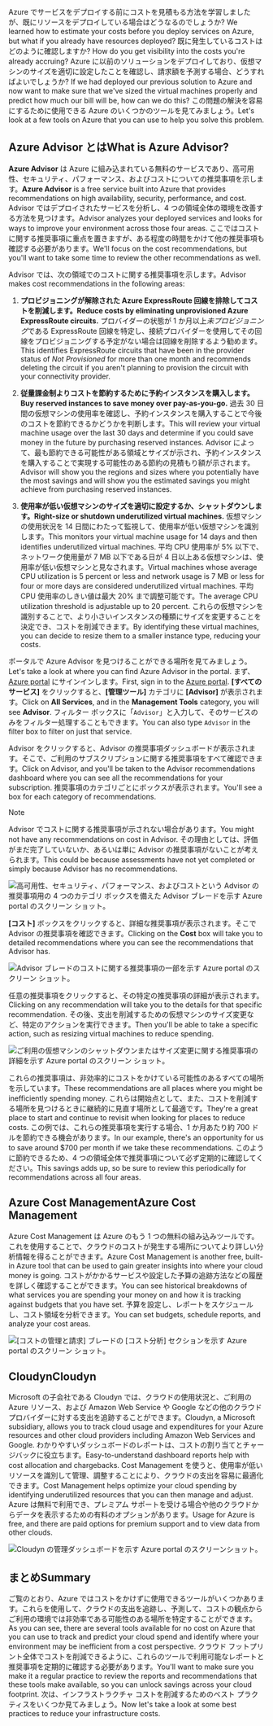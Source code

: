 <span data-ttu-id="2b037-101">Azure でサービスをデプロイする前にコストを見積もる方法を学習しましたが、既にリソースをデプロイしている場合はどうなるのでしょうか? </span><span class="sxs-lookup"><span data-stu-id="2b037-101">We learned how to estimate your costs before you deploy services on Azure, but what if you already have resources deployed?</span></span> <span data-ttu-id="2b037-102">既に発生しているコストはどのように確認しますか? </span><span class="sxs-lookup"><span data-stu-id="2b037-102">How do you get visibility into the costs you're already accruing?</span></span> <span data-ttu-id="2b037-103">Azure に以前のソリューションをデプロイしており、仮想マシンのサイズを適切に設定したことを確認し、請求額を予測する場合、どうすればよいでしょうか? </span><span class="sxs-lookup"><span data-stu-id="2b037-103">If we had deployed our previous solution to Azure and now want to make sure that we've sized the virtual machines properly and predict how much our bill will be, how can we do this?</span></span> <span data-ttu-id="2b037-104">この問題の解決を容易にするために使用できる Azure のいくつかのツールを見てみましょう。</span><span class="sxs-lookup"><span data-stu-id="2b037-104">Let's look at a few tools on Azure that you can use to help you solve this problem.</span></span>

## <a name="what-is-azure-advisor"></a><span data-ttu-id="2b037-105">Azure Advisor とは</span><span class="sxs-lookup"><span data-stu-id="2b037-105">What is Azure Advisor?</span></span>

<span data-ttu-id="2b037-106">**Azure Advisor** は Azure に組み込まれている無料のサービスであり、高可用性、セキュリティ、パフォーマンス、およびコストについての推奨事項を示します。</span><span class="sxs-lookup"><span data-stu-id="2b037-106">**Azure Advisor** is a free service built into Azure that provides recommendations on high availability, security, performance, and cost.</span></span> <span data-ttu-id="2b037-107">Advisor ではデプロイされたサービスを分析し、4 つの領域全体の環境を改善する方法を見つけます。</span><span class="sxs-lookup"><span data-stu-id="2b037-107">Advisor analyzes your deployed services and looks for ways to improve your environment across those four areas.</span></span> <span data-ttu-id="2b037-108">ここではコストに関する推奨事項に重点を置きますが、ある程度の時間をかけて他の推奨事項も確認する必要があります。</span><span class="sxs-lookup"><span data-stu-id="2b037-108">We'll focus on the cost recommendations, but you'll want to take some time to review the other recommendations as well.</span></span>

<span data-ttu-id="2b037-109">Advisor では、次の領域でのコストに関する推奨事項を示します。</span><span class="sxs-lookup"><span data-stu-id="2b037-109">Advisor makes cost recommendations in the following areas:</span></span>

1. <span data-ttu-id="2b037-110">**プロビジョニングが解除された Azure ExpressRoute 回線を排除してコストを削減します。**</span><span class="sxs-lookup"><span data-stu-id="2b037-110">**Reduce costs by eliminating unprovisioned Azure ExpressRoute circuits.**</span></span>
    <span data-ttu-id="2b037-111">プロバイダーの状態が 1 か月以上*未プロビジョニング*である ExpressRoute 回線を特定し、接続プロバイダーを使用してその回線をプロビジョニングする予定がない場合は回線を削除するよう勧めます。</span><span class="sxs-lookup"><span data-stu-id="2b037-111">This identifies ExpressRoute circuits that have been in the provider status of *Not Provisioned* for more than one month and recommends deleting the circuit if you aren't planning to provision the circuit with your connectivity provider.</span></span>

1. <span data-ttu-id="2b037-112">**従量課金制よりコストを節約するために予約インスタンスを購入します。**</span><span class="sxs-lookup"><span data-stu-id="2b037-112">**Buy reserved instances to save money over pay-as-you-go.**</span></span>
    <span data-ttu-id="2b037-113">過去 30 日間の仮想マシンの使用率を確認し、予約インスタンスを購入することで今後のコストを節約できるかどうかを判断します。</span><span class="sxs-lookup"><span data-stu-id="2b037-113">This will review your virtual machine usage over the last 30 days and determine if you could save money in the future by purchasing reserved instances.</span></span> <span data-ttu-id="2b037-114">Advisor によって、最も節約できる可能性がある領域とサイズが示され、予約インスタンスを購入することで実現する可能性のある節約の見積もり額が示されます。</span><span class="sxs-lookup"><span data-stu-id="2b037-114">Advisor will show you the regions and sizes where you potentially have the most savings and will show you the estimated savings you might achieve from purchasing reserved instances.</span></span>

1. <span data-ttu-id="2b037-115">**使用率が低い仮想マシンのサイズを適切に設定するか、シャットダウンします。**</span><span class="sxs-lookup"><span data-stu-id="2b037-115">**Right-size or shutdown underutilized virtual machines.**</span></span>
    <span data-ttu-id="2b037-116">仮想マシンの使用状況を 14 日間にわたって監視して、使用率が低い仮想マシンを識別します。</span><span class="sxs-lookup"><span data-stu-id="2b037-116">This monitors your virtual machine usage for 14 days and then identifies underutilized virtual machines.</span></span> <span data-ttu-id="2b037-117">平均 CPU 使用率が 5% 以下で、ネットワーク使用量が 7 MB 以下である日が 4 日以上ある仮想マシンは、使用率が低い仮想マシンと見なされます。</span><span class="sxs-lookup"><span data-stu-id="2b037-117">Virtual machines whose average CPU utilization is 5 percent or less and network usage is 7 MB or less for four or more days are considered underutilized virtual machines.</span></span> <span data-ttu-id="2b037-118">平均 CPU 使用率のしきい値は最大 20% まで調整可能です。</span><span class="sxs-lookup"><span data-stu-id="2b037-118">The average CPU utilization threshold is adjustable up to 20 percent.</span></span> <span data-ttu-id="2b037-119">これらの仮想マシンを識別することで、より小さいインスタンスの種類にサイズを変更することを決定でき、コストを削減できます。</span><span class="sxs-lookup"><span data-stu-id="2b037-119">By identifying these virtual machines, you can decide to resize them to a smaller instance type, reducing your costs.</span></span>

<span data-ttu-id="2b037-120">ポータルで Azure Advisor を見つけることができる場所を見てみましょう。</span><span class="sxs-lookup"><span data-stu-id="2b037-120">Let's take a look at where you can find Azure Advisor in the portal.</span></span> <span data-ttu-id="2b037-121">まず、[Azure portal](https://portal.azure.com?azure-portal=true) にサインインします。</span><span class="sxs-lookup"><span data-stu-id="2b037-121">First, sign in to the [Azure portal](https://portal.azure.com?azure-portal=true).</span></span> <span data-ttu-id="2b037-122">**[すべてのサービス]** をクリックすると、**[管理ツール]** カテゴリに **[Advisor]** が表示されます。</span><span class="sxs-lookup"><span data-stu-id="2b037-122">Click on **All Services**, and in the **Management Tools** category, you will see **Advisor**.</span></span> <span data-ttu-id="2b037-123">フィルター ボックスに「`Advisor`」と入力して、そのサービスのみをフィルター処理することもできます。</span><span class="sxs-lookup"><span data-stu-id="2b037-123">You can also type `Advisor` in the filter box to filter on just that service.</span></span>

<span data-ttu-id="2b037-124">Advisor をクリックすると、Advisor の推奨事項ダッシュボードが表示されます。そこで、ご利用のサブスクリプションに関する推奨事項をすべて確認できます。</span><span class="sxs-lookup"><span data-stu-id="2b037-124">Click on Advisor, and you'll be taken to the Advisor recommendations dashboard where you can see all the recommendations for your subscription.</span></span> <span data-ttu-id="2b037-125">推奨事項のカテゴリごとにボックスが表示されます。</span><span class="sxs-lookup"><span data-stu-id="2b037-125">You'll see a box for each category of recommendations.</span></span>

> [!NOTE]
> <span data-ttu-id="2b037-126">Advisor でコストに関する推奨事項が示されない場合があります。</span><span class="sxs-lookup"><span data-stu-id="2b037-126">You might not have any recommendations on cost in Advisor.</span></span> <span data-ttu-id="2b037-127">その理由としては、評価がまだ完了していないか、あるいは単に Advisor の推奨事項がないことが考えられます。</span><span class="sxs-lookup"><span data-stu-id="2b037-127">This could be because assessments have not yet completed or simply because Advisor has no recommendations.</span></span>

![高可用性、セキュリティ、パフォーマンス、およびコストという Advisor の推奨事項用の 4 つのカテゴリ ボックスを備えた Advisor ブレードを示す Azure portal のスクリーン ショット。](../media/3-advisor-recommendations.png)

<span data-ttu-id="2b037-129">**[コスト]** ボックスをクリックすると、詳細な推奨事項が表示されます。そこで Advisor の推奨事項を確認できます。</span><span class="sxs-lookup"><span data-stu-id="2b037-129">Clicking on the **Cost** box will take you to detailed recommendations where you can see the recommendations that Advisor has.</span></span>

![Advisor ブレードのコストに関する推奨事項の一部を示す Azure portal のスクリーン ショット。](../media/3-advisor-cost-recommendations.png)

<span data-ttu-id="2b037-131">任意の推奨事項をクリックすると、その特定の推奨事項の詳細が表示されます。</span><span class="sxs-lookup"><span data-stu-id="2b037-131">Clicking on any recommendation will take you to the details for that specific recommendation.</span></span> <span data-ttu-id="2b037-132">その後、支出を削減するための仮想マシンのサイズ変更など、特定のアクションを実行できます。</span><span class="sxs-lookup"><span data-stu-id="2b037-132">Then you'll be able to take a specific action, such as resizing virtual machines to reduce spending.</span></span>

![ご利用の仮想マシンのシャットダウンまたはサイズ変更に関する推奨事項の詳細を示す Azure portal のスクリーン ショット。](../media/3-advisor-resize-vm.png)

<span data-ttu-id="2b037-134">これらの推奨事項は、非効率的にコストをかけている可能性のあるすべての場所を示しています。</span><span class="sxs-lookup"><span data-stu-id="2b037-134">These recommendations are all places where you might be inefficiently spending money.</span></span> <span data-ttu-id="2b037-135">これらは開始点として、また、コストを削減する場所を見つけるときに継続的に見直す場所として最適です。</span><span class="sxs-lookup"><span data-stu-id="2b037-135">They're a great place to start and continue to revisit when looking for places to reduce costs.</span></span> <span data-ttu-id="2b037-136">この例では、これらの推奨事項を実行する場合、1 か月あたり約 700 ドルを節約できる機会があります。</span><span class="sxs-lookup"><span data-stu-id="2b037-136">In our example, there's an opportunity for us to save around $700 per month if we take these recommendations.</span></span> <span data-ttu-id="2b037-137">このように節約できるため、4 つの領域全体で推奨事項について必ず定期的に確認してください。</span><span class="sxs-lookup"><span data-stu-id="2b037-137">This savings adds up, so be sure to review this periodically for recommendations across all four areas.</span></span>

## <a name="azure-cost-management"></a><span data-ttu-id="2b037-138">Azure Cost Management</span><span class="sxs-lookup"><span data-stu-id="2b037-138">Azure Cost Management</span></span>

<span data-ttu-id="2b037-139">Azure Cost Management は Azure のもう 1 つの無料の組み込みツールです。これを使用することで、クラウドのコストが発生する場所についてより詳しい分析情報を得ることができます。</span><span class="sxs-lookup"><span data-stu-id="2b037-139">Azure Cost Management is another free, built-in Azure tool that can be used to gain greater insights into where your cloud money is going.</span></span> <span data-ttu-id="2b037-140">コストがかかるサービスや設定した予算の追跡方法などの履歴を詳しく確認することができます。</span><span class="sxs-lookup"><span data-stu-id="2b037-140">You can see historical breakdowns of what services you are spending your money on and how it is tracking against budgets that you have set.</span></span> <span data-ttu-id="2b037-141">予算を設定し、レポートをスケジュールし、コスト領域を分析できます。</span><span class="sxs-lookup"><span data-stu-id="2b037-141">You can set budgets, schedule reports, and analyze your cost areas.</span></span>

![[コストの管理と請求] ブレードの [コスト分析] セクションを示す Azure portal のスクリーン ショット。](../media/3-cost-management.png)

## <a name="cloudyn"></a><span data-ttu-id="2b037-143">Cloudyn</span><span class="sxs-lookup"><span data-stu-id="2b037-143">Cloudyn</span></span>

<span data-ttu-id="2b037-144">Microsoft の子会社である Cloudyn では、クラウドの使用状況と、ご利用の Azure リソース、および Amazon Web Service や Google などの他のクラウド プロバイダーに対する支出を追跡することができます。</span><span class="sxs-lookup"><span data-stu-id="2b037-144">Cloudyn, a Microsoft subsidiary, allows you to track cloud usage and expenditures for your Azure resources and other cloud providers including Amazon Web Services and Google.</span></span> <span data-ttu-id="2b037-145">わかりやすいダッシュボードのレポートは、コストの割り当てとチャージバックに役立ちます。</span><span class="sxs-lookup"><span data-stu-id="2b037-145">Easy-to-understand dashboard reports help with cost allocation and chargebacks.</span></span> <span data-ttu-id="2b037-146">Cost Management を使うと、使用率が低いリソースを識別して管理、調整することにより、クラウドの支出を容易に最適化できます。</span><span class="sxs-lookup"><span data-stu-id="2b037-146">Cost Management helps optimize your cloud spending by identifying underutilized resources that you can then manage and adjust.</span></span> <span data-ttu-id="2b037-147">Azure は無料で利用でき、プレミアム サポートを受ける場合や他のクラウドからデータを表示するための有料のオプションがあります。</span><span class="sxs-lookup"><span data-stu-id="2b037-147">Usage for Azure is free, and there are paid options for premium support and to view data from other clouds.</span></span>

![Cloudyn の管理ダッシュボードを示す Azure portal のスクリーンショット。](../media/3-cloudyn-mgt-dash.png)

## <a name="summary"></a><span data-ttu-id="2b037-149">まとめ</span><span class="sxs-lookup"><span data-stu-id="2b037-149">Summary</span></span>

<span data-ttu-id="2b037-150">ご覧のとおり、Azure ではコストをかけずに使用できるツールがいくつかあります。これらを使用して、クラウドの支出を追跡し、予測して、コストの観点からご利用の環境では非効率である可能性のある場所を特定することができます。</span><span class="sxs-lookup"><span data-stu-id="2b037-150">As you can see, there are several tools available for no cost on Azure that you can use to track and predict your cloud spend and identify where your environment may be inefficient from a cost perspective.</span></span> <span data-ttu-id="2b037-151">クラウド フットプリント全体でコストを削減できるように、これらのツールで利用可能なレポートと推奨事項を定期的に確認する必要があります。</span><span class="sxs-lookup"><span data-stu-id="2b037-151">You'll want to make sure you make it a regular practice to review the reports and recommendations that these tools make available, so you can unlock savings across your cloud footprint.</span></span> <span data-ttu-id="2b037-152">次は、インフラストラクチャ コストを削減するためのベスト プラクティスをいくつか見てみましょう。</span><span class="sxs-lookup"><span data-stu-id="2b037-152">Now let's take a look at some best practices to reduce your infrastructure costs.</span></span>
